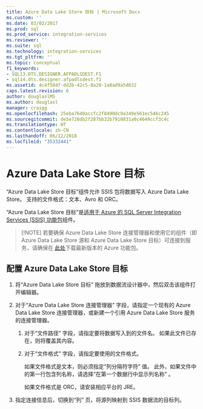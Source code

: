 ```yaml
---
title: Azure Data Lake Store 目标 | Microsoft Docs
ms.custom: ''
ms.date: 03/02/2017
ms.prod: sql
ms.prod_service: integration-services
ms.reviewer: ''
ms.suite: sql
ms.technology: integration-services
ms.tgt_pltfrm: ''
ms.topic: conceptual
f1_keywords:
- SQL13.DTS.DESIGNER.AFPADLSDEST.F1
- sql14.dts.designer.afpadlsdest.f1
ms.assetid: 4c4f504f-dd2b-42c5-8a20-1a8ad9a5d632
caps.latest.revision: 6
author: douglaslMS
ms.author: douglasl
manager: craigg
ms.openlocfilehash: 25eba7640accfc2f8490dc9a349e561ec546c245
ms.sourcegitcommit: de5e726db2f287bb32b7910831a0c4649ccf3c4c
ms.translationtype: HT
ms.contentlocale: zh-CN
ms.lasthandoff: 06/12/2018
ms.locfileid: "35332441"
---
```

# <a name="azure-data-lake-store-destination"></a>Azure Data Lake Store 目标
  “Azure Data Lake Store 目标”组件允许 SSIS 包将数据写入 Azure Data Lake Store。 支持的文件格式：文本、Avro 和 ORC。 
  
 “Azure Data Lake Store 目标”是[适用于 Azure 的 SQL Server Integration Services (SSIS) 功能包](../../integration-services/azure-feature-pack-for-integration-services-ssis.md)组件。
 
 >   [!NOTE]
 > 若要确保 Azure Data Lake Store 连接管理器和使用它的组件（即 Azure Data Lake Store 源和 Azure Data Lake Store 目标）可连接到服务，请确保在 [此处](https://www.microsoft.com/download/details.aspx?id=49492)下载最新版本的 Azure 功能包。 

## <a name="configure-the-azure-data-lake-store-destination"></a>配置 Azure Data Lake Store 目标  
1. 将“Azure Data Lake Store 目标”  拖放到数据流设计器中，然后双击该组件打开编辑器。  

2.  对于“Azure Data Lake Store 连接管理器”  字段，请指定一个现有的 Azure Data Lake Store 连接管理器，或新建一个引用 Azure Data Lake Store 服务的连接管理器。  
  
    1.  对于“文件路径”  字段，请指定要将数据写入到的文件名。 如果此文件已存在，则将覆盖其内容。  
  
    2.  对于“文件格式”  字段，请指定要使用的文件格式。  
  
        如果文件格式是文本，则必须指定“列分隔符字符”  值。 此外，如果文件中的第一行包含列名称，请选择“在第一个数据行中显示列名称”  。  

        如果文件格式是 ORC，请安装相应平台的 JRE。 
  
3.  指定连接信息后，切换到“列”  页，将源列映射到 SSIS 数据流的目标列。  
  
  

